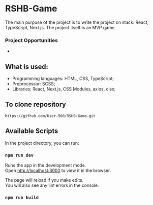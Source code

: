 # RSHB-Game

The main purpose of the project is to write the project on stack: React, TypeScript, Next.js. The project itself is an MVP game.

### Project Opportunities

-

## What is used:

- Programming languages: HTML, CSS, TypeScript;
- Preprocessor: SCSS;
- Libraries: React, Next.js, CSS Modules, axios, clsx;

## To clone repository

```shell
https://github.com/User-960/RSHB-Game.git
```

## Available Scripts

In the project directory, you can run:

### `npm run dev`

Runs the app in the development mode.\
Open [http://localhost:3000](http://localhost:3000) to view it in the browser.

The page will reload if you make edits.\
You will also see any lint errors in the console.

### `npm run build`
